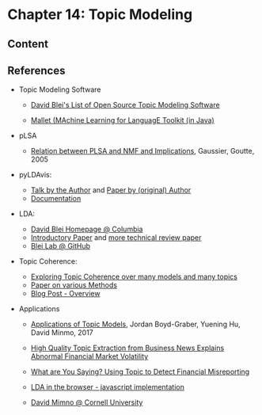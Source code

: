 # Chapter 14: Topic Modeling

## Content

## References

- Topic Modeling Software
    - [David Blei's List of Open Source Topic Modeling Software](http://www.cs.columbia.edu/~blei/topicmodeling_software.html)

    - [Mallet (MAchine Learning for LanguagE Toolkit (in Java)](http://mallet.cs.umass.edu/)

- pLSA
    - [Relation between PLSA and NMF and Implications](http://citeseerx.ist.psu.edu/viewdoc/download?doi=10.1.1.70.8839&rep=rep1&type=pdf), Gaussier, Goutte, 2005
- pyLDAvis:
    - [Talk by the Author](https://speakerdeck.com/bmabey/visualizing-topic-models) and [Paper by (original) Author](http://www.aclweb.org/anthology/W14-3110)
    - [Documentation](http://pyldavis.readthedocs.io/en/latest/index.html)
- LDA:
    - [David Blei Homepage @ Columbia](http://www.cs.columbia.edu/~blei/)
    - [Introductory Paper](http://www.cs.columbia.edu/~blei/papers/Blei2012.pdf) and [more technical review paper](http://www.cs.columbia.edu/~blei/papers/BleiLafferty2009.pdf)
    - [Blei Lab @ GitHub](https://github.com/Blei-Lab)

- Topic Coherence:
    - [Exploring Topic Coherence over many models and many topics](https://www.aclweb.org/anthology/D/D12/D12-1087.pdf)
    - [Paper on various Methods](http://www.aclweb.org/anthology/N10-1012)
    - [Blog Post - Overview](http://qpleple.com/topic-coherence-to-evaluate-topic-models/)

- Applications

    - [Applications of Topic Models](https://mimno.infosci.cornell.edu/papers/2017_fntir_tm_applications.pdf), Jordan Boyd-Graber, Yuening Hu, David Minmo, 2017

    - [High Quality Topic Extraction from Business News Explains Abnormal Financial Market Volatility](https://www.ncbi.nlm.nih.gov/pmc/articles/PMC3675119/pdf/pone.0064846.pdf)
    - [What are You Saying? Using Topic to Detect Financial Misreporting](https://papers.ssrn.com/sol3/papers.cfm?abstract_id=2803733)

    - [LDA in the browser - javascript implementation](https://github.com/mimno/jsLDA)
    - [David Mimno @ Cornell University](https://mimno.infosci.cornell.edu/)